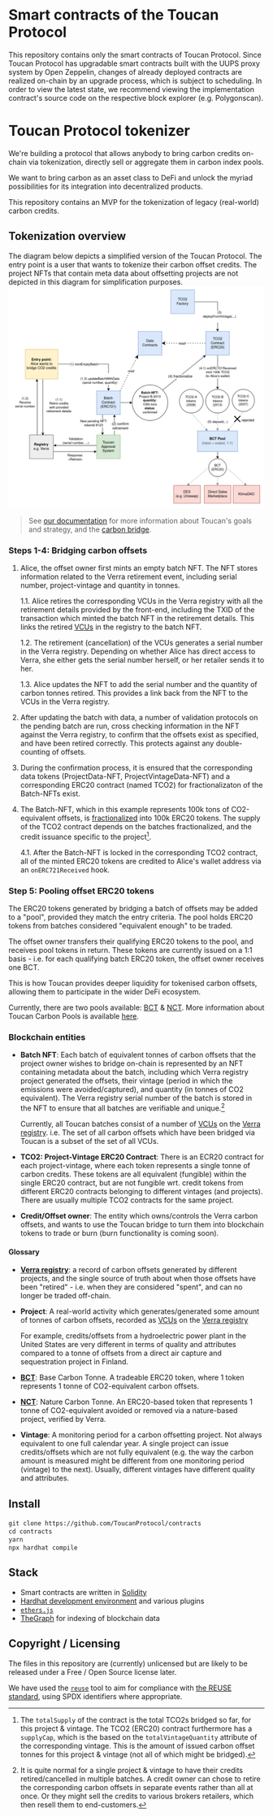 <!--
SPDX-FileCopyrightText: 2021 Toucan Labs

SPDX-License-Identifier: LicenseRef-Proprietary
-->

# Smart contracts of the Toucan Protocol
This repository contains only the smart contracts of Toucan Protocol. 
Since Toucan Protocol has upgradable smart contracts built with the UUPS proxy system by Open Zeppelin, changes of already deployed contracts are realized on-chain by an upgrade process, which is subject to scheduling. In order to view the latest state, we recommend viewing the implementation contract's source code on the respective block explorer (e.g. Polygonscan).

# Toucan Protocol tokenizer

We're building a protocol that allows anybody to bring carbon credits on-chain via tokenization, directly sell or aggregate them in carbon index pools.

We want to bring carbon as an asset class to DeFi and unlock the myriad possibilities for its integration into decentralized products.

This repository contains an MVP for the tokenization of legacy (real-world) carbon credits.

## Tokenization overview

The diagram below depicts a simplified version of the Toucan Protocol.
The entry point is a user that wants to tokenize their carbon offset credits.
The project NFTs that contain meta data about offsetting projects are not depicted in this diagram for simplification purposes.
![Tokenization](documentation/diagrams/MVP-Arch-overview-v0.7.png)

> See [our documentation][defi-refi] for more information about Toucan's goals and strategy, and the [carbon bridge].

### Steps 1-4: Bridging carbon offsets

1. Alice, the offset owner first mints an empty batch NFT. The NFT stores information related to the Verra retirement event, including serial number, project-vintage and quantity in tonnes.

   1.1. Alice retires the corresponding VCUs in the Verra registry with all the retirement details provided by the front-end, including the TXID of the transaction which minted the batch NFT in the retirement details. This links the retired [VCUs] in the registry to the batch NFT.

   1.2. The retirement (cancellation) of the VCUs generates a serial number in the Verra registry. Depending on whether Alice has direct access to Verra, she either gets the serial number herself, or her retailer sends it to her.

   1.3. Alice updates the NFT to add the serial number and the quantity of carbon tonnes retired. This provides a link back from the NFT to the VCUs in the Verra registry.

2. After updating the batch with data, a number of validation protocols on the pending batch are run, cross checking information in the NFT against the Verra registry, to confirm that the offsets exist as specified, and have been retired correctly. This protects against any double-counting of offsets.

3. During the confirmation process, it is ensured that the corresponding data tokens (ProjectData-NFT, ProjectVintageData-NFT) and a corresponding ERC20 contract (named TCO2) for fractionalizaton of the Batch-NFTs exist.

4. The Batch-NFT, which in this example represents 100k tons of CO2-equivalent offsets, is [fractionalized] into 100k ERC20 tokens. The supply of the TCO2 contract depends on the batches fractionalized, and the credit issuance specific to the project[^1].

   4.1. After the Batch-NFT is locked in the corresponding TCO2 contract, all of the minted ERC20 tokens are credited to Alice's wallet address via an `onERC721Received` hook.

[^1]: The `totalSupply` of the contract is the total TCO2s bridged so far, for this project & vintage. The TCO2 (ERC20) contract furthermore has a `supplyCap`, which is the based on the `totalVintageQuantity` attribute of the corresponding vintage. This is the amount of issued carbon offset tonnes for this project & vintage (not all of which might be bridged).

### Step 5: Pooling offset ERC20 tokens

The ERC20 tokens generated by bridging a batch of offsets may be added to a "pool", provided they match the entry criteria.
The pool holds ERC20 tokens from batches considered "equivalent enough" to be traded.

The offset owner transfers their qualifying ERC20 tokens to the pool, and receives pool tokens in return. These tokens are currently issued on a 1:1 basis - i.e. for each qualifying batch ERC20 token, the offset owner receives one BCT.

This is how Toucan provides deeper liquidity for tokenised carbon offsets, allowing them to participate in the wider DeFi ecosystem.

Currently, there are two pools available: [BCT] & [NCT](https://www.coingecko.com/en/coins/toucan-protocol-nature-carbon-tonne). More information about Toucan Carbon Pools is available [here][pools].

### Blockchain entities

- **Batch NFT**: Each batch of equivalent tonnes of carbon offsets that the project owner wishes to bridge on-chain is represented by an NFT containing metadata about the batch, including which Verra registry project generated the offsets, their vintage (period in which the emissions were avoided/captured), and quantity (in tonnes of CO2 equivalent). The Verra registry serial number of the batch is stored in the NFT to ensure that all batches are verifiable and unique.[^3]

  Currently, all Toucan batches consist of a number of [VCUs] on the [Verra registry]. i.e. The set of all carbon offsets which have been bridged via Toucan is a subset of the set of all VCUs.

[^3]: It is quite normal for a single project & vintage to have their credits retired/cancelled in multiple batches. A credit owner can chose to retire the corresponding carbon offsets in separate events rather than all at once. Or they might sell the credits to various brokers retailers, which then resell them to end-customers.

- **TCO2: Project-Vintage ERC20 Contract**: There is an ECR20 contract for each project-vintage, where each token represents a single tonne of carbon credits. These tokens are all equivalent (fungible) within the single ERC20 contract, but are not fungible wrt. credit tokens from different ERC20 contracts belonging to different vintages (and projects). There are usually multiple TCO2 contracts for the same project.

- **Credit/Offset owner**: The entity which owns/controls the Verra carbon offsets, and wants to use the Toucan bridge to turn them into blockchain tokens to trade or burn (burn functionality is coming soon).

#### Glossary

- **[Verra registry]**: a record of carbon offsets generated by different projects, and the single source of truth about when those offsets have been "retired" - i.e. when they are considered "spent", and can no longer be traded off-chain.
- **Project**: A real-world activity which generates/generated some amount of tonnes of carbon offsets, recorded as [VCUs] on the [Verra registry]

  For example, credits/offsets from a hydroelectric power plant in the United States are very different in terms of quality and attributes compared to a tonne of offsets from a direct air capture and sequestration project in Finland.

- **[BCT]**: Base Carbon Tonne. A tradeable ERC20 token, where 1 token represents 1 tonne of CO2-equivalent carbon offsets.
- **[NCT](https://www.coingecko.com/en/coins/toucan-protocol-nature-carbon-tonne)**: Nature Carbon Tonne. An ERC20-based token that represents 1 tonne of CO2-equivalent avoided or removed via a nature-based project, verified by Verra.
- **Vintage**: A monitoring period for a carbon offsetting project. Not always equivalent to one full calendar year. A single project can issue credits/offsets which are not fully equivalent (e.g. the way the carbon amount is measured might be different from one monitoring period (vintage) to the next). Usually, different vintages have different quality and attributes.

## Install

```console
git clone https://github.com/ToucanProtocol/contracts
cd contracts
yarn
npx hardhat compile
```

## Stack

- Smart contracts are written in [Solidity](https://soliditylang.org/)
- [Hardhat development environment](https://hardhat.org/) and various plugins
- [`ethers.js`](https://docs.ethers.io/v5/)
- [TheGraph](https://thegraph.com) for indexing of blockchain data

## Copyright / Licensing

The files in this repository are (currently) unlicensed but are likely to
be released under a Free / Open Source license later.

We have used the [`reuse`](https://github.com/fsfe/reuse-tool/) tool
to aim for compliance with [the REUSE
standard](https://reuse.software/), using SPDX identifiers where
appropriate.

[verra registry]: https://registry.verra.org/
[bct]: https://coinmarketcap.com/currencies/toucan-protocol-base-carbon-tonne/
[vcus]: https://verra.org/project/vcs-program/registry-system/verified-carbon-units-vcus/
[defi-refi]: https://docs.toucan.earth/protocol/introduction/defi-refi
[carbon bridge]: https://docs.toucan.earth/protocol/bridge/carbon-bridge
[fractionalized]: https://docs.toucan.earth/protocol/bridge/fractionalize
[pools]: https://docs.toucan.earth/protocol/pool/pools
[tco2s]: https://docs.toucan.earth/protocol/bridge/tco2-toucan-carbon-tokens
